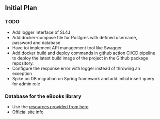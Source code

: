 ## Initial Plan

### TODO
- Add logger interface of SL4J
- Add docker-compose file for Postgres with defined username, password and database
- Have toi implement API management tool like Swagger
- Add docker build and deploy commands in github action CI/CD pipeline to deploy the latest build image of the project in the Github package repository.
- Configure the response error with logger instead of throwing an exception 
- Spike on DB migration on Spring framework and add initial insert query for admin role

### Database for the eBooks library
- Use the [resources provided from here](https://corgis-edu.github.io/corgis/csv/classics/) 
- [Official site info](https://www.gutenberg.org/about/)
